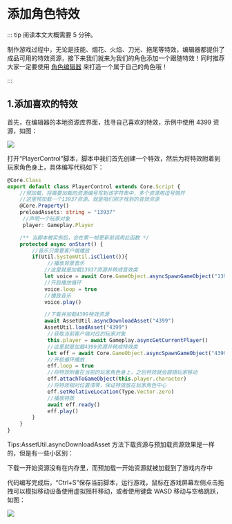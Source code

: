 # 添加角色特效

::: tip 阅读本文大概需要 5 分钟。

制作游戏过程中，无论是技能、烟花、火焰、刀光、拖尾等特效，编辑器都提供了成品可用的特效资源，接下来我们就来为我们的角色添加一个跟随特效！同时推荐大家一定要使用 [角色编辑器](https://learning.ark.online/md/3.9.html) 来打造一个属于自己的角色哦！

:::

## 1.添加喜欢的特效

首先，在编辑器的本地资源库界面，找寻自己喜欢的特效，示例中使用 4399 资源，如图：

![](https://wstatic-a1.233leyuan.com/productdocs/static/boxcn7sjbh2X2cHUnokdqbqpDJf.png)

打开“PlayerControl”脚本，脚本中我们首先创建一个特效，然后为将特效附着到玩家角色身上，具体编写代码如下：

```ts
@Core.Class
export default class PlayerControl extends Core.Script {
    //预加载，将需要加载的资源编号写到该字符串中，多个资源用逗号隔开
    //这里预加载一个13937资源，就是咱们刚才找到的音效资源
    @Core.Property()
    preloadAssets: string = "13937"
     //声明一个玩家对象
     player: Gameplay.Player

    /** 当脚本被实例后，会在第一帧更新前调用此函数 */
    protected async onStart() {
        //音乐只需要客户端播放
        if(Util.SystemUtil.isClient()){
             //播放背景音乐
            //这里就是加载13937资源并转成音效类
            let voice = await Core.GameObject.asyncSpawnGameObject("13937") as Gameplay.Sound
            //开启播放循环
            voice.loop = true
            //播放音乐
            voice.play()

            //下载并加载4399特效资源
            await AssetUtil.asyncDownloadAsset("4399")
            AssetUtil.loadAsset("4399")
             //获取当前客户端对应的玩家对象
             this.player = await Gameplay.asyncGetCurrentPlayer()
             //这里就是加载4399资源并转成特效类
             let eff = await Core.GameObject.asyncSpawnGameObject("4399") as Gameplay.Particle
             //开启循环播放
             eff.loop = true
             //将特效附着在当前的玩家角色身上，之后特效就会跟随玩家移动
             eff.attachToGameObject(this.player.character)
             //将特效相对位置清零，保证特效放在玩家角色中心
             eff.setRelativeLocation(Type.Vector.zero)
             //播放特效
             await eff.ready()
             eff.play()
        }
    }
}
```

Tips:AssetUtil.asyncDownloadAsset 方法下载资源与预加载资源效果是一样的，但是有一些小区别：

下载一开始资源没有在内存里，而预加载一开始资源就被加载到了游戏内存中

代码编写完成后，“Ctrl+S”保存当前脚本，运行游戏，鼠标在游戏屏幕左侧点击拖拽可以模拟移动设备使用虚拟摇杆移动，或者使用键盘 WASD 移动与空格跳跃，如图：

![](https://wstatic-a1.233leyuan.com/productdocs/static/boxcnhbtoYMfIOjLtLL7tjjTXvf.gif)
